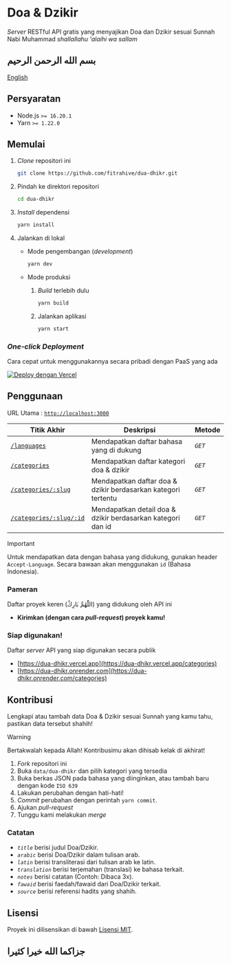 # Doa & Dzikir

_Server_ RESTful API gratis yang menyajikan Doa dan Dzikir sesuai Sunnah Nabi Muhammad _shallallahu 'alaihi wa sallam_

## بسم الله الرحمن الرحيم

[English](./README.md)

## Persyaratan

- Node.js `>= 16.20.1`
- Yarn `>= 1.22.0`

## Memulai

1. _Clone_ repositori ini

   ```bash
   git clone https://github.com/fitrahive/dua-dhikr.git
   ```

2. Pindah ke direktori repositori

   ```bash
   cd dua-dhikr
   ```

3. _Install_ dependensi

   ```bash
   yarn install
   ```

4. Jalankan di lokal

   - Mode pengembangan (_development_)

     ```bash
     yarn dev
     ```

   - Mode produksi

     1. _Build_ terlebih dulu

        ```bash
        yarn build
        ```

     2. Jalankan aplikasi

        ```bash
        yarn start
        ```

### _One-click Deployment_

Cara cepat untuk menggunakannya secara pribadi dengan PaaS yang ada

[![Deploy dengan Vercel](https://vercel.com/button)](https://vercel.com/new/clone?repository-url=https%3A%2F%2Fgithub.com%2Ffitrahive%2Fdua-dhikr%2Ftree%2Fmain)

## Penggunaan

URL Utama : [`http://localhost:3000`](https://dua-dhikr.vercel.app)

| Titik Akhir                                                                    | Deskripsi                                                     | Metode  |
| ------------------------------------------------------------------------------ | ------------------------------------------------------------- | ------- |
| [`/languages`](https://dua-dhikr.vercel.app/languages)                         | Mendapatkan daftar bahasa yang di dukung                      | _`GET`_ |
| [`/categories`](https://dua-dhikr.vercel.app/categories)                       | Mendapatkan daftar kategori doa & dzikir                      | _`GET`_ |
| [`/categories/:slug`](https://dua-dhikr.vercel.app/categories/daily-dua)       | Mendapatkan daftar doa & dzikir berdasarkan kategori tertentu | _`GET`_ |
| [`/categories/:slug/:id`](https://dua-dhikr.vercel.app/categories/daily-dua/1) | Mendapatkan detail doa & dzikir berdasarkan kategori dan id   | _`GET`_ |

> [!IMPORTANT]
> Untuk mendapatkan data dengan bahasa yang didukung, gunakan header `Accept-Language`. Secara bawaan akan menggunakan `id` (Bahasa Indonesia).

### Pameran

Daftar proyek keren (اللّٰهُمَّ بَارِكْ) yang didukung oleh API ini

- **Kirimkan (dengan cara _pull-request_) proyek kamu!**

### Siap digunakan!

Daftar _server_ API yang siap digunakan secara publik

- [https://dua-dhikr.vercel.app](https://dua-dhikr.vercel.app/categories)
- [https://dua-dhikr.onrender.com](https://dua-dhikr.onrender.com/categories)

## Kontribusi

Lengkapi atau tambah data Doa & Dzikir sesuai Sunnah yang kamu tahu, pastikan data tersebut shahih!

> [!WARNING]
> Bertakwalah kepada Allah! Kontribusimu akan dihisab kelak di akhirat!

1. _Fork_ repositori ini
2. Buka `data/dua-dhikr` dan pilih kategori yang tersedia
3. Buka berkas JSON pada bahasa yang diinginkan, atau tambah baru dengan kode `ISO 639`
4. Lakukan perubahan dengan hati-hati!
5. _Commit_ perubahan dengan perintah `yarn commit`.
6. Ajukan _pull-request_
7. Tunggu kami melakukan _merge_

### Catatan

- _`title`_ berisi judul Doa/Dzikir.
- _`arabic`_ berisi Doa/Dzikir dalam tulisan arab.
- _`latin`_ berisi transliterasi dari tulisan arab ke latin.
- _`translation`_ berisi terjemahan (translasi) ke bahasa terkait.
- _`notes`_ berisi catatan (Contoh: Dibaca 3x).
- _`fawaid`_ berisi faedah/fawaid dari Doa/Dzikir terkait.
- _`source`_ berisi referensi hadits yang shahih.

## Lisensi

Proyek ini dilisensikan di bawah [Lisensi MIT](./LICENSE).<br>

## جزاكما الله خيرا كثيرا

